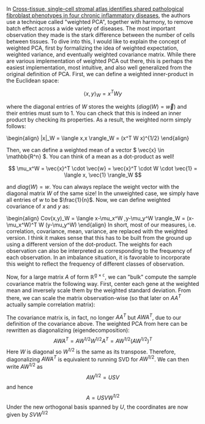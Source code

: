 
In [Cross-tissue, single-cell stromal atlas identifies shared pathological fibroblast phenotypes in four chronic inflammatory diseases](https://doi.org/10.1016/j.medj.2022.05.002), 
the authors use a technique called "weighted PCA", together with harmony, 
to remove batch effect across a wide variety of diseases. 
The most important observation they made is the stark difference between the number of cells between tissues. 
To dive into this, I would like to explain the concept of weighted PCA, first by formalizing  the idea of weighted expectation, weighted variance, and eventually weighted covariance matrix. While there are various implementation of weighted PCA out there, this is perhaps the easiest implementation, most intuitive, and also well generalized from the original definition of PCA. 
 First, we can define a weighted inner-product in the Euclidean space: 

$$
    \langle x,y \rangle_W = x^T W y  
$$

where the diagonal entries of $W$ stores the weights ($diag(W)=\vec{w}$) and their entries must sum to $1$. You can check that this is indeed an inner product by checking its properties. As a result, the weighted norm simply follows:

\begin{align}
    \|x\|_W = \langle x,x \rangle_W = (x^T W x)^{1/2} 
\end{align}

Then, we  can define a weighted mean of a vector $ \vec{x} \in \mathbb{R^n} $. You can think of a mean as a dot-product as well!

$$
    \mu_x^W  = \vec{x}^T \cdot \vec{w}  = \vec{x}^T \cdot W \cdot  \vec{1} = \langle x, \vec{1} \rangle_W 
$$

and $diag(W)=w$. You can always replace the weight vector with the diagonal matrix $W$ of the same size!
In the unweighted case, we simply have all entries of $w$ to be $\frac{1}{n}$.
Now, we can define weighted covariance  of $x$ and $y$ as:

\begin{align}
    Cov(x,y)_W = \langle x-\mu_x^W ,y-\mu_y^W \rangle_W  = (x-\mu_x^W)^T W (y-\mu_y^W)
\end{align}
In short, most of our measures, i.e. correlation, covariance, mean, variance, are replaced with the weighted version. I think it makes sense that this has to be built from the ground up using a different version of the dot-product.
The weights for each observation can also be interpreted as corresponding to the frequency of each observation. In an imbalance situation, it is favorable to  incorporate this weight to reflect the frequency of different classes of observation. 

Now, for a large matrix $A$ of form $\mathbb{R^{g \times c }}$, we can "bulk" compute the sample covariance matrix the following way. First, 
center each gene at the weighted mean and inversely scale them by the weighted standard deviation. From there, we can scale the matrix observation-wise
 (so that later on $AA^T$  actually sample correlation matrix):

The covariance matrix is, in fact, no longer $AA^T$ but $AWA^T$, due to our definition of the covariance above. The weighted PCA from here can be rewritten as diagonalizing (eigendecomposition):
$$
AWA^T = AW^{1/2} W^{1/2}A^T = AW^{1/2} (AW^{1/2})^T
$$
Here $W$ is diagonal so $W^{1/2}$ is the same as its transpose.
Therefore, diagonalizing $AWA^T$ is equivalent  to running SVD for  $AW^{1/2}$. We can then write $AW^{1/2}$ as
$$
AW^{1/2}=USV
$$
and hence
$$
A = USVW^{1/2}
$$
Under the new orthogonal basis spanned by $U$, the coordinates are   now given by  $SVW^{1/2}$ 
